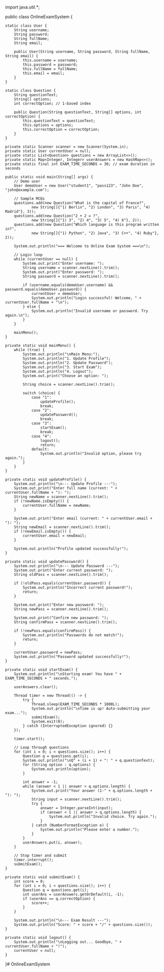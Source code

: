 import java.util.*;

public class OnlineExamSystem {

    static class User {
        String username;
        String password;
        String fullName;
        String email;

        public User(String username, String password, String fullName, String email) {
            this.username = username;
            this.password = password;
            this.fullName = fullName;
            this.email = email;
        }
    }

    static class Question {
        String questionText;
        String[] options;
        int correctOption; // 1-based index

        public Question(String questionText, String[] options, int correctOption) {
            this.questionText = questionText;
            this.options = options;
            this.correctOption = correctOption;
        }
    }

    private static Scanner scanner = new Scanner(System.in);
    private static User currentUser = null;
    private static List<Question> questions = new ArrayList<>();
    private static Map<Integer, Integer> userAnswers = new HashMap<>();
    private static final int EXAM_TIME_SECONDS = 30; // exam duration in seconds

    public static void main(String[] args) {
        // Demo user
        User demoUser = new User("student1", "pass123", "John Doe", "john@example.com");

        // Sample MCQs
        questions.add(new Question("What is the capital of France?",
                new String[]{"1) Berlin", "2) London", "3) Paris", "4) Madrid"}, 3));
        questions.add(new Question("2 + 2 = ?",
                new String[]{"1) 3", "2) 4", "3) 5", "4) 6"}, 2));
        questions.add(new Question("Which language is this program written in?",
                new String[]{"1) Python", "2) Java", "3) C++", "4) Ruby"}, 2));

        System.out.println("=== Welcome to Online Exam System ===\n");

        // Login loop
        while (currentUser == null) {
            System.out.print("Enter username: ");
            String username = scanner.nextLine().trim();
            System.out.print("Enter password: ");
            String password = scanner.nextLine().trim();

            if (username.equals(demoUser.username) && password.equals(demoUser.password)) {
                currentUser = demoUser;
                System.out.println("Login successful! Welcome, " + currentUser.fullName + "\n");
            } else {
                System.out.println("Invalid username or password. Try again.\n");
            }
        }

        mainMenu();
    }

    private static void mainMenu() {
        while (true) {
            System.out.println("\nMain Menu:");
            System.out.println("1. Update Profile");
            System.out.println("2. Update Password");
            System.out.println("3. Start Exam");
            System.out.println("4. Logout");
            System.out.print("Choose an option: ");

            String choice = scanner.nextLine().trim();

            switch (choice) {
                case "1":
                    updateProfile();
                    break;
                case "2":
                    updatePassword();
                    break;
                case "3":
                    startExam();
                    break;
                case "4":
                    logout();
                    return;
                default:
                    System.out.println("Invalid option, please try again.");
            }
        }
    }

    private static void updateProfile() {
        System.out.println("\n--- Update Profile ---");
        System.out.print("Enter full name (current: " + currentUser.fullName + "): ");
        String newName = scanner.nextLine().trim();
        if (!newName.isEmpty()) {
            currentUser.fullName = newName;
        }

        System.out.print("Enter email (current: " + currentUser.email + "): ");
        String newEmail = scanner.nextLine().trim();
        if (!newEmail.isEmpty()) {
            currentUser.email = newEmail;
        }

        System.out.println("Profile updated successfully!");
    }

    private static void updatePassword() {
        System.out.println("\n--- Update Password ---");
        System.out.print("Enter current password: ");
        String oldPass = scanner.nextLine().trim();

        if (!oldPass.equals(currentUser.password)) {
            System.out.println("Incorrect current password!");
            return;
        }

        System.out.print("Enter new password: ");
        String newPass = scanner.nextLine().trim();

        System.out.print("Confirm new password: ");
        String confirmPass = scanner.nextLine().trim();

        if (!newPass.equals(confirmPass)) {
            System.out.println("Passwords do not match!");
            return;
        }

        currentUser.password = newPass;
        System.out.println("Password updated successfully!");
    }

    private static void startExam() {
        System.out.println("\nStarting exam! You have " + EXAM_TIME_SECONDS + " seconds.");

        userAnswers.clear();

        Thread timer = new Thread(() -> {
            try {
                Thread.sleep(EXAM_TIME_SECONDS * 1000L);
                System.out.println("\nTime is up! Auto-submitting your exam...");
                submitExam();
                System.exit(0);
            } catch (InterruptedException ignored) {}
        });

        timer.start();

        // Loop through questions
        for (int i = 0; i < questions.size(); i++) {
            Question q = questions.get(i);
            System.out.println("\nQ" + (i + 1) + ": " + q.questionText);
            for (String option : q.options) {
                System.out.println(option);
            }

            int answer = -1;
            while (answer < 1 || answer > q.options.length) {
                System.out.print("Your answer (1-" + q.options.length + "): ");
                String input = scanner.nextLine().trim();
                try {
                    answer = Integer.parseInt(input);
                    if (answer < 1 || answer > q.options.length) {
                        System.out.println("Invalid choice. Try again.");
                    }
                } catch (NumberFormatException e) {
                    System.out.println("Please enter a number.");
                }
            }
            userAnswers.put(i, answer);
        }

        // Stop timer and submit
        timer.interrupt();
        submitExam();
    }

    private static void submitExam() {
        int score = 0;
        for (int i = 0; i < questions.size(); i++) {
            Question q = questions.get(i);
            int userAns = userAnswers.getOrDefault(i, -1);
            if (userAns == q.correctOption) {
                score++;
            }
        }

        System.out.println("\n--- Exam Result ---");
        System.out.println("Score: " + score + "/" + questions.size());
    }

    private static void logout() {
        System.out.println("\nLogging out... Goodbye, " + currentUser.fullName + "!");
        currentUser = null;
    }
}# OnlineExamSystem
